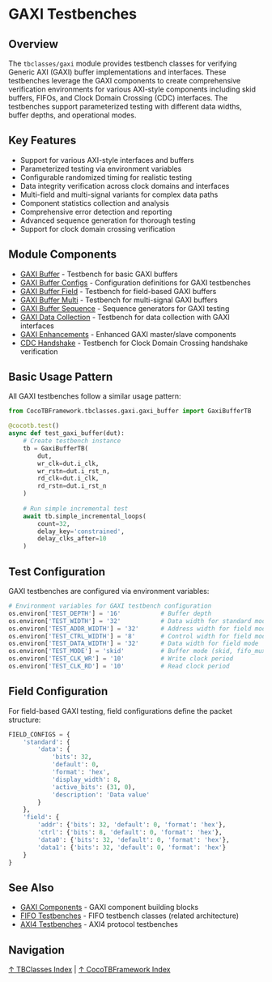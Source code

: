 # GAXI Testbenches

## Overview

The `tbclasses/gaxi` module provides testbench classes for verifying Generic AXI (GAXI) buffer implementations and interfaces. These testbenches leverage the GAXI components to create comprehensive verification environments for various AXI-style components including skid buffers, FIFOs, and Clock Domain Crossing (CDC) interfaces. The testbenches support parameterized testing with different data widths, buffer depths, and operational modes.

## Key Features

- Support for various AXI-style interfaces and buffers
- Parameterized testing via environment variables
- Configurable randomized timing for realistic testing
- Data integrity verification across clock domains and interfaces
- Multi-field and multi-signal variants for complex data paths
- Component statistics collection and analysis
- Comprehensive error detection and reporting
- Advanced sequence generation for thorough testing
- Support for clock domain crossing verification

## Module Components

- [GAXI Buffer](gaxi_buffer.md) - Testbench for basic GAXI buffers
- [GAXI Buffer Configs](gaxi_buffer_configs.md) - Configuration definitions for GAXI testbenches
- [GAXI Buffer Field](gaxi_buffer_field.md) - Testbench for field-based GAXI buffers
- [GAXI Buffer Multi](gaxi_buffer_multi.md) - Testbench for multi-signal GAXI buffers
- [GAXI Buffer Sequence](gaxi_buffer_seq.md) - Sequence generators for GAXI testing
- [GAXI Data Collection](gaxi_data_collect_tb.md) - Testbench for data collection with GAXI interfaces
- [GAXI Enhancements](gaxi_enhancements.md) - Enhanced GAXI master/slave components
- [CDC Handshake](cdc_handshake.md) - Testbench for Clock Domain Crossing handshake verification

## Basic Usage Pattern

All GAXI testbenches follow a similar usage pattern:

```python
from CocoTBFramework.tbclasses.gaxi.gaxi_buffer import GaxiBufferTB

@cocotb.test()
async def test_gaxi_buffer(dut):
    # Create testbench instance
    tb = GaxiBufferTB(
        dut,
        wr_clk=dut.i_clk,
        wr_rstn=dut.i_rst_n,
        rd_clk=dut.i_clk,
        rd_rstn=dut.i_rst_n
    )
    
    # Run simple incremental test
    await tb.simple_incremental_loops(
        count=32,
        delay_key='constrained',
        delay_clks_after=10
    )
```

## Test Configuration

GAXI testbenches are configured via environment variables:

```python
# Environment variables for GAXI testbench configuration
os.environ['TEST_DEPTH'] = '16'           # Buffer depth
os.environ['TEST_WIDTH'] = '32'           # Data width for standard mode
os.environ['TEST_ADDR_WIDTH'] = '32'      # Address width for field mode
os.environ['TEST_CTRL_WIDTH'] = '8'       # Control width for field mode
os.environ['TEST_DATA_WIDTH'] = '32'      # Data width for field mode
os.environ['TEST_MODE'] = 'skid'          # Buffer mode (skid, fifo_mux, etc.)
os.environ['TEST_CLK_WR'] = '10'          # Write clock period
os.environ['TEST_CLK_RD'] = '10'          # Read clock period
```

## Field Configuration

For field-based GAXI testing, field configurations define the packet structure:

```python
FIELD_CONFIGS = {
    'standard': {
        'data': {
            'bits': 32,
            'default': 0,
            'format': 'hex',
            'display_width': 8,
            'active_bits': (31, 0),
            'description': 'Data value'
        }
    },
    'field': {
        'addr': {'bits': 32, 'default': 0, 'format': 'hex'},
        'ctrl': {'bits': 8, 'default': 0, 'format': 'hex'},
        'data0': {'bits': 32, 'default': 0, 'format': 'hex'},
        'data1': {'bits': 32, 'default': 0, 'format': 'hex'}
    }
}
```

## See Also

- [GAXI Components](../../components/gaxi/index.md) - GAXI component building blocks
- [FIFO Testbenches](../fifo/index.md) - FIFO testbench classes (related architecture)
- [AXI4 Testbenches](../axi4/index.md) - AXI4 protocol testbenches

## Navigation

[↑ TBClasses Index](../index.md) | [↑ CocoTBFramework Index](../../index.md)
